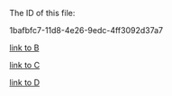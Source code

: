 The ID of this file:

1bafbfc7-11d8-4e26-9edc-4ff3092d37a7

[link to B](2d424a8f-6fe8-455d-81de-6be20691cf32) 

[link to C](3ad5a033-98e0-4842-b89e-555641d90f5c)

[link to D](4f198863-f01a-428e-8343-6060330501df)
